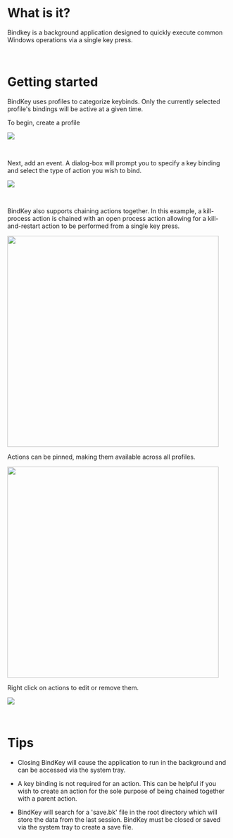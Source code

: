# What is it?

Bindkey is a background application designed to quickly execute common Windows operations via a single key press. 

<br/>

# Getting started

BindKey uses profiles to categorize keybinds. Only the currently selected profile's bindings will be active at a given time.

To begin, create a profile

![](https://media1.giphy.com/media/awyEBo0EALJms5nR1m/giphy.gif)

<br/>

Next, add an event. A dialog-box will prompt you to specify a key binding and select the type of action you wish to bind.

![](https://media4.giphy.com/media/ljkCD4wFpa1nTPwzay/giphy.gif)

<br/>

BindKey also supports chaining actions together. In this example, a kill-process action is chained with an open process action allowing for a kill-and-restart action to be performed from a single key press.

<img src="https://media3.giphy.com/media/gWpTCHWG67PeeveGuz/giphy.gif" width="480"/>

<br/>

Actions can be pinned, making them available across all profiles.

<img src="https://media0.giphy.com/media/xGGGbf70EGOOOz1PmC/giphy.gif" width="480"/>

<br/>

Right click on actions to edit or remove them.

![](https://media0.giphy.com/media/gHCTYirJmpyvvKU2N8/giphy.gif)

<br/>

# Tips

* Closing BindKey will cause the application to run in the background and can be accessed via the system tray.

* A key binding is not required for an action. This can be helpful if you wish to create an action for the sole purpose of being chained together with a parent action.

* BindKey will search for a 'save.bk' file in the root directory which will store the data from the last session. BindKey must be closed or saved via the system tray to create a save file.

